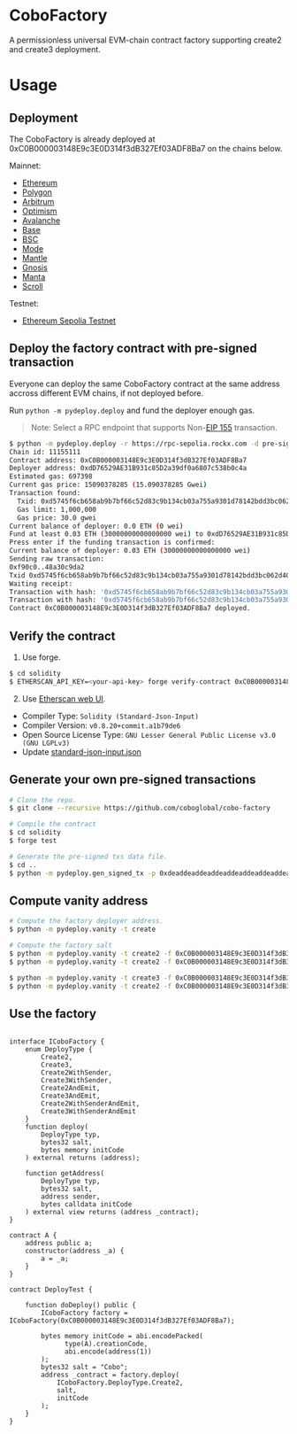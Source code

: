 # CoboFactory

A permissionless universal EVM-chain contract factory supporting create2 and create3 deployment.

# Usage

## Deployment

The CoboFactory is already deployed at 0xC0B000003148E9c3E0D314f3dB327Ef03ADF8Ba7 on the chains below.

Mainnet:
- [Ethereum](https://etherscan.io/address/0xC0B000003148E9c3E0D314f3dB327Ef03ADF8Ba7#code)
- [Polygon](https://polygonscan.com/address/0xC0B000003148E9c3E0D314f3dB327Ef03ADF8Ba7#code)
- [Arbitrum](https://arbiscan.io/address/0xC0B000003148E9c3E0D314f3dB327Ef03ADF8Ba7#code)
- [Optimism](https://optimistic.etherscan.io/address/0xC0B000003148E9c3E0D314f3dB327Ef03ADF8Ba7#code)
- [Avalanche](https://snowtrace.io/address/0xC0B000003148E9c3E0D314f3dB327Ef03ADF8Ba7/contract/43114/code)
- [Base](https://basescan.org/address/0xC0B000003148E9c3E0D314f3dB327Ef03ADF8Ba7#code)
- [BSC](https://bscscan.com/address/0xC0B000003148E9c3E0D314f3dB327Ef03ADF8Ba7#code)
- [Mode](https://explorer.mode.network/address/0xC0B000003148E9c3E0D314f3dB327Ef03ADF8Ba7?tab=contract)
- [Mantle](https://explorer.mantle.xyz/address/0xC0B000003148E9c3E0D314f3dB327Ef03ADF8Ba7?tab=contract)
- [Gnosis](https://gnosisscan.io/address/0xC0B000003148E9c3E0D314f3dB327Ef03ADF8Ba7#code)
- [Manta](https://manta.socialscan.io/address/0xc0b000003148e9c3e0d314f3db327ef03adf8ba7#contract)
- [Scroll](https://scrollscan.com/address/0xC0B000003148E9c3E0D314f3dB327Ef03ADF8Ba7#code)

Testnet:
- [Ethereum Sepolia Testnet](https://sepolia.etherscan.io/address/0xC0B000003148E9c3E0D314f3dB327Ef03ADF8Ba7#code)

## Deploy the factory contract with pre-signed transaction

Everyone can deploy the same CoboFactory contract at the same address accross different EVM chains, if not deployed before.

Run `python -m pydeploy.deploy` and fund the deployer enough gas.

> Note: Select a RPC endpoint that supports Non-[EIP 155](https://github.com/ethereum/EIPs/blob/master/EIPS/eip-155.md) transaction.

```sh
$ python -m pydeploy.deploy -r https://rpc-sepolia.rockx.com -d pre-signed.json 
Chain id: 11155111
Contract address: 0xC0B000003148E9c3E0D314f3dB327Ef03ADF8Ba7
Deployer address: 0xdD76529AE31B931c85D2a39df0a6807c538b0c4a
Estimated gas: 697398
Current gas price: 15090378285 (15.090378285 Gwei)
Transaction found:
  Txid: 0xd5745f6cb658ab9b7bf66c52d83c9b134cb03a755a9301d78142bdd3bc062d40
  Gas limit: 1,000,000
  Gas price: 30.0 gwei
Current balance of deployer: 0.0 ETH (0 wei)
Fund at least 0.03 ETH (30000000000000000 wei) to 0xdD76529AE31B931c85D2a39df0a6807c538b0c4a
Press enter if the funding transaction is confirmed:
Current balance of deployer: 0.03 ETH (30000000000000000 wei)
Sending raw transaction:
0xf90c0..48a30c9da2
Txid 0xd5745f6cb658ab9b7bf66c52d83c9b134cb03a755a9301d78142bdd3bc062d40
Waiting receipt:
Transaction with hash: '0xd5745f6cb658ab9b7bf66c52d83c9b134cb03a755a9301d78142bdd3bc062d40' not found.
Transaction with hash: '0xd5745f6cb658ab9b7bf66c52d83c9b134cb03a755a9301d78142bdd3bc062d40' not found.
Contract 0xC0B000003148E9c3E0D314f3dB327Ef03ADF8Ba7 deployed.
```


## Verify the contract

1. Use forge.
```sh
$ cd solidity
$ ETHERSCAN_API_KEY=<your-api-key> forge verify-contract 0xC0B000003148E9c3E0D314f3dB327Ef03ADF8Ba7 CoboFactory --chain sepolia
```

2. Use [Etherscan web UI](https://etherscan.io/verifyContract). 
- Compiler Type: `Solidity (Standard-Json-Input)`
- Compiler Version: `v0.8.20+commit.a1b79de6`
- Open Source License Type: `GNU Lesser General Public License v3.0 (GNU LGPLv3)`
- Update [standard-json-input.json](./standard-json-input.json)

## Generate your own pre-signed transactions

```sh
# Clone the repo.
$ git clone --recursive https://github.com/coboglobal/cobo-factory

# Compile the contract
$ cd solidity
$ forge test

# Generate the pre-signed txs data file.
$ cd ..
$ python -m pydeploy.gen_signed_tx -p 0xdeaddeaddeaddeaddeaddeaddeaddeaddeaddeaddeaddeaddeaddeaddeadbeaf
```

## Compute vanity address

```sh
# Compute the factory deployer address.
$ python -m pydeploy.vanity -t create

# Compute the factory salt
$ python -m pydeploy.vanity -t create2 -f 0xC0B000003148E9c3E0D314f3dB327Ef03ADF8Ba7 -c 0x6080<your-code> -p 0x1234
$ python -m pydeploy.vanity -t create2 -f 0xC0B000003148E9c3E0D314f3dB327Ef03ADF8Ba7 -s 0x<your-address> -c 0x6080<your-code>

$ python -m pydeploy.vanity -t create3 -f 0xC0B000003148E9c3E0D314f3dB327Ef03ADF8Ba7
$ python -m pydeploy.vanity -t create2 -f 0xC0B000003148E9c3E0D314f3dB327Ef03ADF8Ba7 -s 0x<your-address>
```

## Use the factory

```solidity

interface ICoboFactory {
    enum DeployType {
        Create2,
        Create3,
        Create2WithSender,
        Create3WithSender,
        Create2AndEmit,
        Create3AndEmit,
        Create2WithSenderAndEmit,
        Create3WithSenderAndEmit
    }
    function deploy(
        DeployType typ,
        bytes32 salt,
        bytes memory initCode
    ) external returns (address);

    function getAddress(
        DeployType typ,
        bytes32 salt,
        address sender,
        bytes calldata initCode
    ) external view returns (address _contract);
}

contract A {
    address public a;
    constructor(address _a) {
        a = _a;
    }
}

contract DeployTest {

    function doDeploy() public {
        ICoboFactory factory = ICoboFactory(0xC0B000003148E9c3E0D314f3dB327Ef03ADF8Ba7);
        
        bytes memory initCode = abi.encodePacked(
              type(A).creationCode,
              abi.encode(address(1))
        );
        bytes32 salt = "Cobo";
        address _contract = factory.deploy(
            ICoboFactory.DeployType.Create2,
            salt,
            initCode
        );
    }
}
```